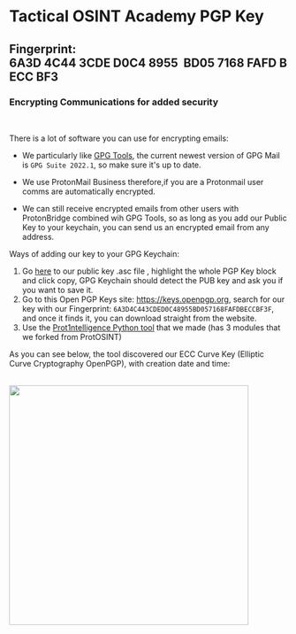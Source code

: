 # Tactical OSINT Academy PGP Key
## Fingerprint: 6A3D 4C44 3CDE D0C4 8955  BD05 7168 FAFD BECC BF3
### Encrypting Communications for added security

<br>

There is a lot of software you can use for encrypting emails:

- We particularly like [GPG Tools](https://gpgtools.org), the current newest version of GPG Mail is `GPG Suite 2022.1`, so make sure it's up to date.

- We use ProtonMail Business therefore,if you are a Protonmail user comms are automatically encrypted.
- We can still receive encrypted emails from other users with ProtonBridge combined wih GPG Tools, so as long as you add our Public Key to your keychain, you can send us an encrypted email from any address.

Ways of adding our key to your GPG Keychain:

1. Go [here](https://github.com/TacticalOsintAcademy/PGP-Key/blob/master/Training%40tactical-osint-academy.com%20(BECCBF3F)%20–%20Public.asc) to our public key .asc file , highlight the whole PGP Key block and click copy, GPG Keychain should detect the PUB key and ask you if you want to save it.
2. Go to this Open PGP Keys site: https://keys.openpgp.org, search for our key with our Fingerprint: `6A3D4C443CDED0C48955BD057168FAFDBECCBF3F`, and once it finds it, you can download straight from the website.
3. Use the [Prot1ntelligence Python tool](https://github.com/C3n7ral051nt4g3ncy/Prot1ntelligence) that we made (has 3 modules that we forked from ProtOSINT)

As you can see below, the tool discovered our ECC Curve Key (Elliptic Curve Cryptography OpenPGP), with creation date and time:

<br>

<img width="433" src="https://user-images.githubusercontent.com/104733166/186697838-6ab09476-dca7-4684-ab53-11b7481819a6.png">
